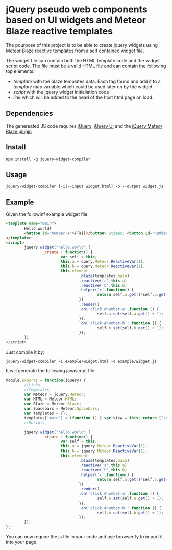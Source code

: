 # jQuery pseudo web components based on UI widgets and Meteor Blaze reactive templates

The pourpose of this project is to be able to create jquery widgets using Meteor Blaze reactive templates from a self contained widget file.

The widget file can contain both the HTML template code and the widget script code. The file must be a valid HTML file and can contain the following top elements:

- *template* with the blaze templates data. Each tag found and add it to a *template* map variable which could be used later on by the widget.
- *script* with the jquery widget initialiation code
- *link* which will be added to the head of the host html page on load.

## Dependencies
The genereated JS code requires [jQuery](https://github.com/jquery/jquery), [jQuery UI](https://github.com/jquery/jquery-ui) and the [jQuery Meteor Blaze plugin](https://github.com/eface2face/jquery-meteor-blaze)

## Install
```shell
npm install -g jquery-widget-compiler
```
	
## Usage
```shell
jquery-widget-compiler [-i|--input widget.html] -o|--output widget.js
```

## Example

Given the followinf example widget file:
```html
<template name="main">
        Hello world!
        <button id="number-a">{{a}}</button> &times; <button id="number-b">{{b}}</button> = {{c}}
</template>
<script>
        jquery.widget("hello.world",{
                _create : function() {
                        var self = this;
                        this.a = query.Meteor.ReactiveVar(1);
                        this.b = query.Meteor.ReactiveVar(1);
                        this.element
                                .blaze(templates.main)
                                .reactive('a',this.a)
                                .reactive('b',this.b)
                                .helper('c',function() {
                                        return self.a.get()*self.b.get();
                                })
                                .render()
                                .on('click #number-a',function () {
                                        self.a.set(self.a.get() + 1);
                                }).
                                .on('click #number-b': function () {
                                        self.b.set(self.b.get() + 1);
                                });
        });
</script>

```
Just compile it by:
```shell
jquery-widget-compiler -i example/widget.html -o example/widget.js
```

It will generate the following javascript file:
```javascript
module.exports = function(jquery) {
        //Links
        //Templates
        var Meteor = jquery.Meteor;
        var HTML = Meteor.HTML;
        var Blaze = Meteor.Blaze;
        var Spacebars = Meteor.Spacebars;
        var templates = {};
        templates['main'] = (function () { var view = this; return ["\n\tHello world!\n\t", HTML.BUTTON({id: "number-a"}, Blaze.View(function () { return Spacebars.mustache(view.lookup("a")); })), HTML.Raw(" &times; "), HTML.BUTTON({id: "number-b"}, Blaze.View(function () { return Spacebars.mustache(view.lookup("b")); })), " = ", Blaze.View(function () { return Spacebars.mustache(view.lookup("c")); }), "\n"]; });
        //Scripts

        jquery.widget("hello.world",{
                _create : function() {
                        var self = this;
                        this.a = jquery.Meteor.ReactiveVar(1);
                        this.b = jquery.Meteor.ReactiveVar(1);
                        this.element
                                .blaze(templates.main)
                                .reactive('a',this.a)
                                .reactive('b',this.b)
                                .helper('c',function() {
                                        return self.a.get()*self.b.get();
                                })
                                .render()
                                .on('click #number-a',function () {
                                        self.a.set(self.a.get() + 1);
                                }).
                                .on('click #number-b': function () {
                                        self.b.set(self.b.get() + 1);
                                });
        });
};
```
You can now require the js file in your code and use browserify to import it into your page.

